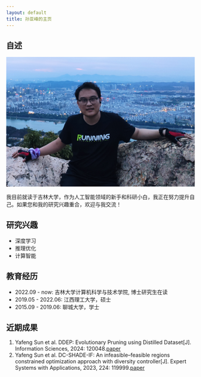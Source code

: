 ```yaml
---
layout: default
title: 孙亚峰的主页
---
```


## 自述

<img class="profile-picture" src="personal_photo.png">

我目前就读于吉林大学，作为人工智能领域的新手和科研小白，我正在努力提升自己。如果您和我的研究兴趣重合，欢迎与我交流！

## 研究兴趣

- 深度学习
- 推理优化
- 计算智能

## 教育经历

- 2022.09 - now: 吉林大学计算机科学与技术学院, 博士研究生在读
- 2019.05 - 2022.06: 江西理工大学，硕士
- 2015.09 - 2019.06: 聊城大学，学士

## 近期成果

1. Yafeng Sun et al. DDEP: Evolutionary Pruning using Distilled Dataset[J]. Information Sciences, 2024: 120048.[paper](https://www.sciencedirect.com/science/article/pii/S0020025523016341)
2. Yafeng Sun et al. DC-SHADE-IF: An infeasible–feasible regions constrained optimization approach with diversity controller[J]. Expert Systems with Applications, 2023, 224: 119999.[paper](https://www.sciencedirect.com/science/article/pii/S0957417423005018)

 
